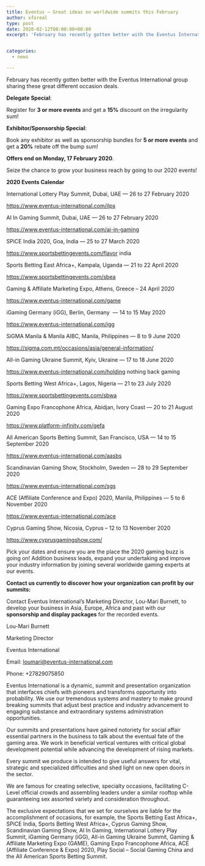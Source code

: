 ```yaml
---
title: Eventus — Great ideas on worldwide summits this February
author: xforeal 
type: post
date: 2020-02-12T00:00:00+00:00
excerpt: 'February has recently gotten better with the Eventus International group sharing these great different occasion deals '


categories:
  - news

---
```

February has recently gotten better with the Eventus International group sharing these great different occasion deals.

**Delegate Special**:

Register for **3 or more events** and get a **15&percnt;** discount on the irregularity sum!

**Exhibitor/Sponsorship Special**:

Book any exhibitor as well as sponsorship bundles for **5 or more events** and get a **20&percnt;** rebate off the bump sum!

**Offers end on Monday, 17 February 2020**.

Seize the chance to grow your business reach by going to our 2020 events!

**2020 Events Calendar**

International Lottery Play Summit, Dubai, UAE &#8212; 26 to 27 February 2020

https://www.eventus-international.com/ilps

AI In Gaming Summit, Dubai, UAE &#8212; 26 to 27 February 2020

https://www.eventus-international.com/ai-in-gaming

SPiCE India 2020, Goa, India &#8212; 25 to 27 March 2020

https://www.sportsbettingevents.com/flavor india

Sports Betting East Africa+, Kampala, Uganda &#8212; 21 to 22 April 2020

https://www.sportsbettingevents.com/sbea

Gaming & Affiliate Marketing Expo, Athens, Greece &ndash; 24 April 2020

https://www.eventus-international.com/game

iGaming Germany (iGG), Berlin, Germany&nbsp; &#8212; 14 to 15 May 2020

https://www.eventus-international.com/igg

SiGMA Manila & Manila AIBC, Manila, Philippines &#8212; 8 to 9 June 2020

https://sigma.com.mt/occasions/asia/general-information/

All-in Gaming Ukraine Summit, Kyiv, Ukraine &#8212; 17 to 18 June 2020

https://www.eventus-international.com/holding nothing back gaming

Sports Betting West Africa+, Lagos, Nigeria &#8212; 21 to 23 July 2020

https://www.sportsbettingevents.com/sbwa

Gaming Expo Francophone Africa, Abidjan, Ivory Coast &#8212; 20 to 21 August 2020

https://www.platform-infinity.com/gefa

All American Sports Betting Summit, San Francisco, USA &#8212; 14 to 15 September 2020

https://www.eventus-international.com/aasbs

Scandinavian Gaming Show, Stockholm, Sweden &#8212; 28 to 29 September 2020

https://www.eventus-international.com/sgs

ACE (Affiliate Conference and Expo) 2020, Manila, Philippines &#8212; 5 to 6 November 2020

https://www.eventus-international.com/ace

Cyprus Gaming Show, Nicosia, Cyprus &ndash; 12 to 13 November 2020

https://www.cyprusgamingshow.com/

Pick your dates and ensure you are the place the 2020 gaming buzz is going on! Addition business leads, expand your undertaking and improve your industry information by joining several worldwide gaming experts at our events.

**Contact us currently to discover how your organization can profit by our summits:**

Contact Eventus International&rsquo;s Marketing Director, Lou-Mari Burnett, to develop your business in Asia, Europe, Africa and past with our **sponsorship and display packages** for the recorded events.

Lou-Mari Burnett

Marketing Director&nbsp;

Eventus International

Email: loumari@eventus-international.com

Phone: +27829075850

Eventus International is a dynamic, summit and presentation organization that interfaces chiefs with pioneers and transforms opportunity into probability. We use our tremendous systems and mastery to make ground breaking summits that adjust best practice and industry advancement to engaging substance and extraordinary systems administration opportunities.

Our summits and presentations have gained notoriety for social affair essential partners in the business to talk about the eventual fate of the gaming area. We work in beneficial vertical ventures with critical global development potential while advancing the development of rising markets.

Every summit we produce is intended to give useful answers for vital, strategic and specialized difficulties and shed light on new open doors in the sector.

We are famous for creating selective, specialty occasions, facilitating C-Level official crowds and assembling leaders under a similar rooftop while guaranteeing sex assorted variety and consideration throughout.

The exclusive expectations that we set for ourselves are liable for the accomplishment of occasions, for example, the Sports Betting East Africa+, SPiCE India, Sports Betting West Africa+, Cyprus Gaming Show, Scandinavian Gaming Show, AI In Gaming, International Lottery Play Summit, iGaming Germany (iGG), All-in Gaming Ukraine Summit, Gaming & Affiliate Marketing Expo (GAME), Gaming Expo Francophone Africa, ACE (Affiliate Conference & Expo) 2020, Play Social &ndash; Social Gaming China and the All American Sports Betting Summit.